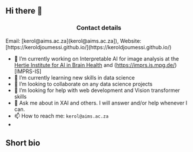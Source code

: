 ## Hi there 👋

<h3 style="text-align: center;">Contact details</h3>
Email: [kerol@aims.ac.za](kerol@aims.ac.za]), Website: [https://keroldjoumessi.github.io/](https://keroldjoumessi.github.io/)

- 🔭 I’m currently working on Interpretable AI for image analysis at the [Hertie Institute for AI in Brain Health](https://hertie.ai) and (https://imprs.is.mpg.de/)[IMPRS-IS] 
- 🌱 I’m currently learning new skills in data science
- 👯 I’m looking to collaborate on any data science projects
- 🤔 I’m looking for help with web development and Vision transformer skills
- 💬 Ask me about in XAI and others. I will answer and/or help whenever I can.
- 📫 How to reach me: `kerol@aims.ac.za`
- 
<!--
  - 😄 Pronouns: ...
  - ⚡ Fun fact: ...
  comments
-->

## Short bio
